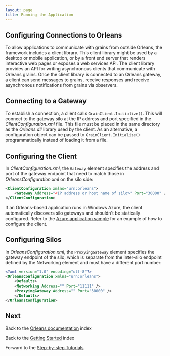 ```yaml
---
layout: page
title: Running the Application
---
```



## Configuring Connections to Orleans

To allow applications to communicate with grains from outside Orleans, the framework includes a client library.
This client library might be used by a desktop or mobile application, or by a front end server that renders interactive web pages or exposes a web services API.
The client library provides an API for writing asynchronous clients that communicate with Orleans grains.
Once the client library is connected to an Orleans gateway, a client can send messages to grains, receive responses and receive asynchronous notifications from grains via observers.

## Connecting to a Gateway

To establish a connection, a client calls `GrainClient.Initialize()`.
This will connect to the gateway silo at the IP address and port specified in the _ClientConfiguration.xml_ file.
This file must be placed in the same directory as the _Orleans.dll_ library used by the client.
As an alternative, a configuration object can be passed to `GrainClient.Initialize()` programmatically instead of loading it from a file.

## Configuring the Client

In _ClientConfiguration.xml_, the `Gateway` element specifies the address and port of the gateway endpoint that need to match those in _OrleansConfiguration.xml_ on the silo side:

```xml
<ClientConfiguration xmlns="urn:orleans">
    <Gateway Address="<IP address or host name of silo>" Port="30000" />
</ClientConfiguration>
```

If an Orleans-based application runs in Windows Azure, the client automatically discovers silo gateways and shouldn't be statically configured.
Refer to the [Azure application sample](../Samples-Overview/Azure-Web-Sample) for an example of how to configure the client.

## Configuring Silos

In _OrleansConfiguration.xml_, the `ProxyingGateway` element specifies the gateway endpoint of the silo, which is separate from the inter-silo endpoint defined by the Networking element and must have a different port number:

```xml
<?xml version="1.0" encoding="utf-8"?>
<OrleansConfiguration xmlns="urn:orleans">
    <Defaults>
    <Networking Address="" Port="11111" />
    <ProxyingGateway Address="" Port="30000" />
    </Defaults>
</OrleansConfiguration>
```

## Next
Back to the [Orleans documentation](../) index

Back to the [Getting Started](./) index

Forward to the [Step-by-step Tutorials](../Step-by-step-Tutorials)
